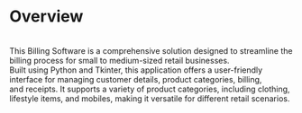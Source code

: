 # Overview
<br>
This Billing Software is a comprehensive solution designed to streamline the billing process for small to medium-sized retail businesses.
<br>
Built using Python and Tkinter, this application offers a user-friendly interface for managing customer details, product categories, billing, 
<br>
and receipts. It supports a variety of product categories, including clothing, lifestyle items, and mobiles, making it versatile for different retail scenarios.

